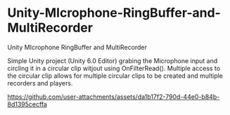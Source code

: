 # Unity-MIcrophone-RingBuffer-and-MultiRecorder
Unity MIcrophone RingBuffer and MultiRecorder

Simple Unity project (Unity 6.0 Editor) grabing the Microphone input and circling it in a circular clip witjout using OnFilterRead().
Multiple access to the circular clip allows for multiple circular clips to be created and multiple recorders and players.

https://github.com/user-attachments/assets/da1b17f2-790d-44e0-b84b-8d1395cecffa

